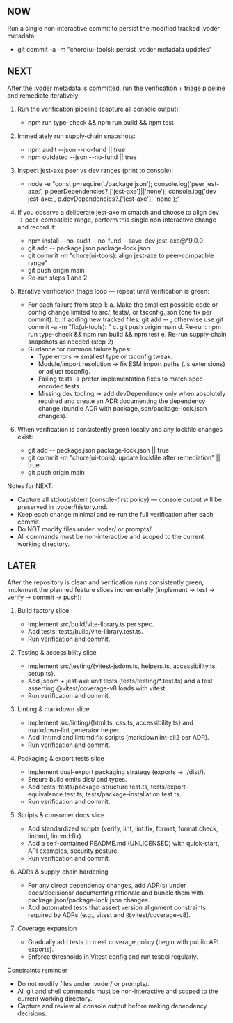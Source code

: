 ## NOW

Run a single non‑interactive commit to persist the modified tracked .voder metadata:
- git commit -a -m "chore(ui-tools): persist .voder metadata updates"

## NEXT

After the .voder metadata is committed, run the verification + triage pipeline and remediate iteratively:

1. Run the verification pipeline (capture all console output):
   - npm run type-check && npm run build && npm test

2. Immediately run supply‑chain snapshots:
   - npm audit --json --no-fund || true
   - npm outdated --json --no-fund || true

3. Inspect jest-axe peer vs dev ranges (print to console):
   - node -e "const p=require('./package.json'); console.log('peer jest-axe:', p.peerDependencies?.['jest-axe']||'none'); console.log('dev jest-axe:', p.devDependencies?.['jest-axe']||'none');"

4. If you observe a deliberate jest-axe mismatch and choose to align dev → peer-compatible range, perform this single non‑interactive change and record it:
   - npm install --no-audit --no-fund --save-dev jest-axe@^9.0.0
   - git add -- package.json package-lock.json
   - git commit -m "chore(ui-tools): align jest-axe to peer-compatible range"
   - git push origin main
   - Re-run steps 1 and 2

5. Iterative verification triage loop — repeat until verification is green:
   - For each failure from step 1:
     a. Make the smallest possible code or config change limited to src/, tests/, or tsconfig.json (one fix per commit).
     b. If adding new tracked files: git add -- <new-files>; otherwise use git commit -a -m "fix(ui-tools): <short description>"
     c. git push origin main
     d. Re-run: npm run type-check && npm run build && npm test
     e. Re-run supply‑chain snapshots as needed (step 2)
   - Guidance for common failure types:
     - Type errors → smallest type or tsconfig tweak.
     - Module/import resolution → fix ESM import paths (.js extensions) or adjust tsconfig.
     - Failing tests → prefer implementation fixes to match spec-encoded tests.
     - Missing dev tooling → add devDependency only when absolutely required and create an ADR documenting the dependency change (bundle ADR with package.json/package-lock.json changes).

6. When verification is consistently green locally and any lockfile changes exist:
   - git add -- package.json package-lock.json || true
   - git commit -m "chore(ui-tools): update lockfile after remediation" || true
   - git push origin main

Notes for NEXT:
- Capture all stdout/stderr (console-first policy) — console output will be preserved in .voder/history.md.
- Keep each change minimal and re-run the full verification after each commit.
- Do NOT modify files under .voder/ or prompts/.
- All commands must be non‑interactive and scoped to the current working directory.

## LATER

After the repository is clean and verification runs consistently green, implement the planned feature slices incrementally (implement → test → verify → commit → push):

1. Build factory slice
   - Implement src/build/vite-library.ts per spec.
   - Add tests: tests/build/vite-library.test.ts.
   - Run verification and commit.

2. Testing & accessibility slice
   - Implement src/testing/{vitest-jsdom.ts, helpers.ts, accessibility.ts, setup.ts}.
   - Add jsdom + jest-axe unit tests (tests/testing/*.test.ts) and a test asserting @vitest/coverage-v8 loads with vitest.
   - Run verification and commit.

3. Linting & markdown slice
   - Implement src/linting/{html.ts, css.ts, accessibility.ts} and markdown-lint generator helper.
   - Add lint:md and lint:md:fix scripts (markdownlint-cli2 per ADR).
   - Run verification and commit.

4. Packaging & export tests slice
   - Implement dual-export packaging strategy (exports → ./dist/).
   - Ensure build emits dist/ and types.
   - Add tests: tests/package-structure.test.ts, tests/export-equivalence.test.ts, tests/package-installation.test.ts.
   - Run verification and commit.

5. Scripts & consumer docs slice
   - Add standardized scripts (verify, lint, lint:fix, format, format:check, lint:md, lint:md:fix).
   - Add a self-contained README.md (UNLICENSED) with quick-start, API examples, security posture.
   - Run verification and commit.

6. ADRs & supply‑chain hardening
   - For any direct dependency changes, add ADR(s) under docs/decisions/ documenting rationale and bundle them with package.json/package-lock.json changes.
   - Add automated tests that assert version alignment constraints required by ADRs (e.g., vitest and @vitest/coverage-v8).

7. Coverage expansion
   - Gradually add tests to meet coverage policy (begin with public API exports).
   - Enforce thresholds in Vitest config and run test:ci regularly.

Constraints reminder
- Do not modify files under .voder/ or prompts/.
- All git and shell commands must be non‑interactive and scoped to the current working directory.
- Capture and review all console output before making dependency decisions.